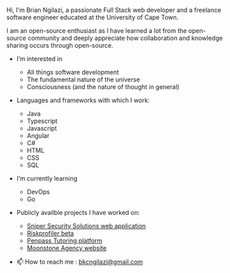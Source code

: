 Hi, I'm Brian Ngilazi, a passionate Full Stack web developer and a freelance software engineer educated at the University of Cape Town.

I am an open-source enthusiast as I  have learned a lot from the open-source community and deeply appreciate how collaboration and knowledge sharing occurs through open-source.

- I’m interested in
  - All things software development
  - The fundamental nature of the universe
  - Consciousness (and the nature of thought in general)
  
- Languages and frameworks with which I work:
  - Java
  - Typescript
  - Javascript
  - Angular
  - C#
  - HTML
  - CSS
  - SQL
  
- I’m currently learning
  - DevOps
  - Go 
  
- Publicly availble projects I have worked on:
  - [Sniper Security Solutions web application](https://riskprofiler.co.za)
  - [Riskprofiler beta](https://riskprofiler.co.za)
  - [Penpass Tutoring platform](https://penpass.net)
  - [Moonstone Agency website](https://mooonstoneagency.co.za)


 
- 📫 How to reach me : bkcngilazi@gmail.com
